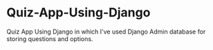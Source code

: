 # Quiz-App-Using-Django
Quiz App Using Django in which I've used Django Admin database for storing questions and options.


